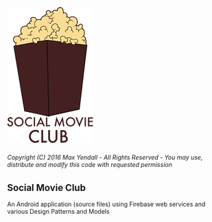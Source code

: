 ![GitHub Logo](/Logo.png)
------
###### Copyright (C) 2016 Max Yendall - All Rights Reserved - You may use, distribute and modify this code with requested permission
Social Movie Club
-------

An Android application (source files) using Firebase web services and various Design Patterns and Models